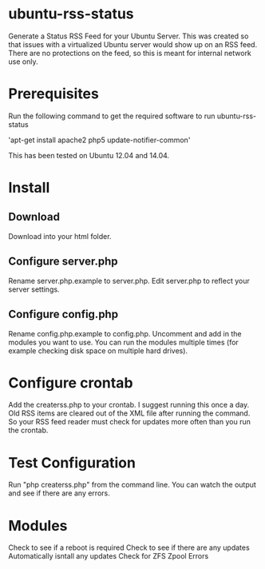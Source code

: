 # ubuntu-rss-status

Generate a Status RSS Feed for your Ubuntu Server.  This was created so that issues with a virtualized Ubuntu server would show up on an RSS feed.  There are no protections on the feed, so this is meant for internal network use only.

# Prerequisites

Run the following command to get the required software to run ubuntu-rss-status

'apt-get install apache2 php5 update-notifier-common'

This has been tested on Ubuntu 12.04 and 14.04.

# Install

## Download

Download into your html folder.

## Configure server.php

Rename server.php.example to server.php.  Edit server.php to reflect your server settings.

## Configure config.php

Rename config.php.example to config.php.  Uncomment and add in the modules you want to use.  You can run the modules multiple times (for example checking disk space on multiple hard drives).

# Configure crontab

Add the createrss.php to your crontab.  I suggest running this once a day.  Old RSS items are cleared out of the XML file after running the command.  So your RSS feed reader must check for updates more often than you run the crontab. 

# Test Configuration

Run "php createrss.php" from the command line.  You can watch the output and see if there are any errors.

# Modules
Check to see if a reboot is required
Check to see if there are any updates
Automatically isntall any updates
Check for ZFS Zpool Errors
